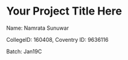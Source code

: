 # Your Project Title Here
Name: Namrata Sunuwar

CollegeID: 160408, Coventry ID: 9636116

Batch: Jan19C


